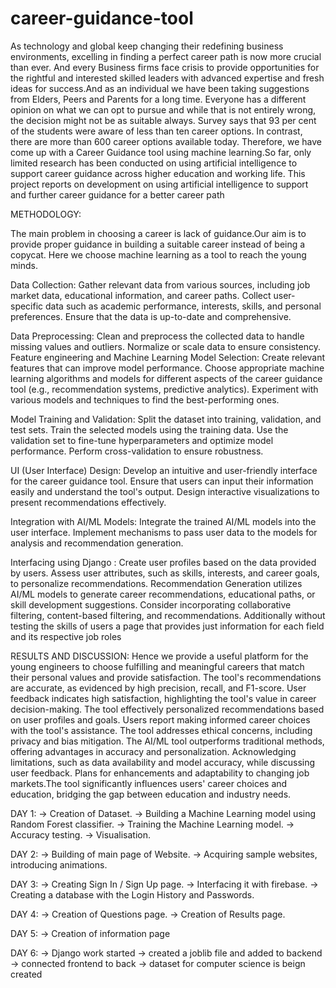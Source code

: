 # career-guidance-tool

As technology and global keep changing their redefining business environments, excelling in finding a perfect career path is now more crucial than ever. And every Business firms  face crisis to provide opportunities for the rightful and interested skilled leaders with advanced expertise and fresh ideas for success.And as an individual we have been taking suggestions from Elders, Peers and Parents for a long time. Everyone has a different opinion on what we can opt to  pursue and while that is not entirely wrong, the decision might not be as suitable always.  Survey says that 93 per cent of the students were aware of less than ten career options.
In contrast, there are more than 600 career options available today. Therefore, we have come up with a Career Guidance tool using machine learning.So far, only limited research has been conducted on using artificial intelligence to support  career guidance across higher education and working life. This project reports on development on using artificial intelligence to support and further career guidance for a better career path

METHODOLOGY:

The main problem in choosing a career is lack of guidance.Our aim is to provide proper guidance in building a suitable career instead of being a copycat. Here we choose machine learning as a tool to reach the young minds.

Data Collection: Gather relevant data from various sources, including job market data, educational information, and career paths. Collect user-specific data such as academic performance, interests, skills, and personal preferences. Ensure that the data is up-to-date and comprehensive. 

Data Preprocessing: Clean and preprocess the collected data to handle missing values and outliers. Normalize or scale data to ensure consistency.
Feature engineering and  Machine Learning Model Selection: Create relevant features that can improve model performance. Choose appropriate machine learning algorithms and models for different aspects of the career guidance tool (e.g., recommendation systems, predictive analytics). Experiment with various models and techniques to find the best-performing ones.

Model Training and Validation: Split the dataset into training, validation, and test sets. Train the selected models using the training data. Use the validation set to fine-tune hyperparameters and optimize model performance. Perform cross-validation to ensure robustness. 

UI (User Interface) Design: Develop an intuitive and user-friendly interface for the career guidance tool. Ensure that users can input their information easily and understand the tool's output. Design interactive visualizations to present recommendations effectively. 

Integration with AI/ML Models: Integrate the trained AI/ML models into the user interface. Implement mechanisms to pass user data to the models for analysis and recommendation generation. 

Interfacing using Django : Create user profiles based on the data provided by users. Assess user attributes, such as skills, interests, and career goals, to personalize recommendations. Recommendation Generation utilizes AI/ML models to generate career recommendations, educational paths, or skill development suggestions. Consider incorporating collaborative filtering, content-based filtering, and recommendations. Additionally without testing the skills of users a page that provides just information for each field and its respective job roles

RESULTS AND DISCUSSION: 
Hence we provide a useful platform for the young engineers to choose fulfilling and meaningful careers that match their personal values and provide satisfaction. 
The tool's recommendations are accurate, as evidenced by high precision, recall, and F1-score. User feedback indicates high satisfaction, highlighting the tool's value in career decision-making. The tool effectively personalized recommendations based on user profiles and goals. Users report making informed career choices with the tool's assistance. The tool addresses ethical concerns, including privacy and bias mitigation.
The AI/ML tool outperforms traditional methods, offering advantages in accuracy and personalization. Acknowledging limitations, such as data availability and model accuracy, while discussing user feedback. Plans for enhancements and adaptability to changing job markets.The tool significantly influences users' career choices and education, bridging the gap between education and industry needs.


DAY 1: 
-> Creation of Dataset.
-> Building a Machine Learning model using Random Forest classifier.
-> Training the Machine Learning model.
-> Accuracy testing.
-> Visualisation.

DAY 2:
-> Building of main page of Website.
-> Acquiring sample websites, introducing animations.

DAY 3:
-> Creating Sign In / Sign Up page.
-> Interfacing it with firebase.
-> Creating a database with the Login History and Passwords.

DAY 4:
-> Creation of Questions page.
-> Creation of Results page.

DAY 5:
-> Creation of information page

DAY 6:
-> Django work started
-> created a joblib file and added to backend
-> connected frontend to back
-> dataset for computer science is beign created

